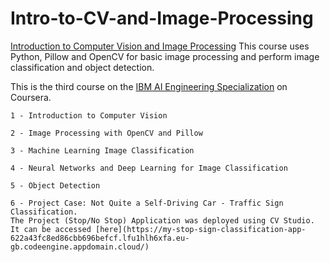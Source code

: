 # Intro-to-CV-and-Image-Processing

[Introduction to Computer Vision and Image Processing](https://www.coursera.org/learn/introduction-computer-vision-watson-opencv?specialization=ai-engineer)
This course uses Python, Pillow and OpenCV for basic image processing and perform image classification and object detection.

This is the third course on the [IBM AI Engineering Specialization](https://www.coursera.org/learn/introduction-to-deep-learning-with-keras?specialization=ai-engineer) on Coursera.

```
1 - Introduction to Computer Vision 

2 - Image Processing with OpenCV and Pillow

3 - Machine Learning Image Classification

4 - Neural Networks and Deep Learning for Image Classification

5 - Object Detection

6 - Project Case: Not Quite a Self-Driving Car - Traffic Sign Classification.
The Project (Stop/No Stop) Application was deployed using CV Studio. It can be accessed [here](https://my-stop-sign-classification-app-622a43fc8ed86cbb696befcf.lfu1hlh6xfa.eu-gb.codeengine.appdomain.cloud/)
```
